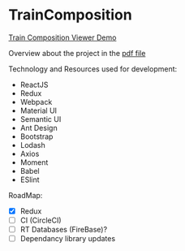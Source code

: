 # TrainComposition
[Train Composition Viewer Demo](https://calm-sands-88513.herokuapp.com/)

Overview about the project in the [pdf file](https://github.com/ShocKwav3/TrainComposition/blob/master/TrainCompositionViewer.pdf)

Technology and Resources used for development:
- ReactJS
- Redux
- Webpack
- Material UI
- Semantic UI
- Ant Design
- Bootstrap
- Lodash
- Axios
- Moment
- Babel
- ESlint

RoadMap:
- [x] Redux
- [ ] CI (CircleCI)
- [ ] RT Databases (FireBase)?
- [ ] Dependancy library updates
